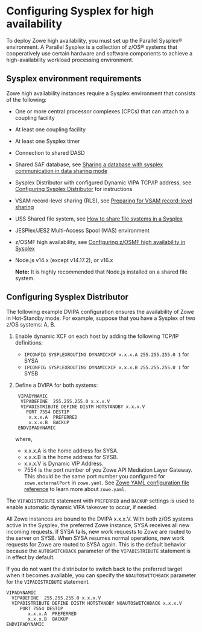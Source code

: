 # Configuring Sysplex for high availability

To deploy Zowe high availability, you must set up the Parallel Sysplex® environment. A Parallel Sysplex is a collection of z/OS® systems that cooperatively use certain hardware and software components to achieve a high-availability workload processing environment.

## Sysplex environment requirements

Zowe high availability instances require a Sysplex environment that consists of the following:

- One or more central processor complexes (CPCs) that can attach to a coupling facility
- At least one coupling facility
- At least one Sysplex timer
- Connection to shared DASD
- Shared SAF database, see [Sharing a database with sysplex communication in data sharing mode](https://www.ibm.com/docs/en/zos/2.1.0?topic=sd-sharing-database-sysplex-communication-in-data-sharing-mode)
- Sysplex Distributor with configured Dynamic VIPA TCP/IP address, see [Configuring Sysplex Distributor](#configuring-sysplex-distributor) for instructions
- VSAM record-level sharing (RLS), see [Preparing for VSAM record-level sharing](https://www.ibm.com/docs/en/zos/2.4.0?topic=sharing-preparing-vsam-record-level)
- USS Shared file system, see [How to share file systems in a Sysplex](https://www.ibm.com/docs/en/zos/2.4.0?topic=planning-sharing-file-systems-in-sysplex)
- JESPlex/JES2 Multi-Access Spool (MAS) environment
- z/OSMF high availability, see [Configuring z/OSMF high availability in Sysplex](systemrequirements-zosmf-ha.md)
- Node.js v14.x (except v14.17.2), or v16.x

  **Note:** It is highly recommended that Node.js installed on a shared file system.

## Configuring Sysplex Distributor

The following example DVIPA configuration ensures the availability of Zowe in Hot-Standby mode. For example, suppose that you have a Sysplex of two z/OS systems: A, B.

1. Enable dynamic XCF on each host by adding the following TCP/IP definitions:
   - `IPCONFIG SYSPLEXROUTING DYNAMICXCF x.x.x.A 255.255.255.0 1` for SYSA
   - `IPCONFIG SYSPLEXROUTING DYNAMICXCF x.x.x.B 255.255.255.0 1` for SYSB

2. Define a DVIPA for both systems:

   ```
    VIPADYNAMIC                                                      
     VIPADEFINE  255.255.255.0 x.x.x.V
     VIPADISTRIBUTE DEFINE DISTM HOTSTANDBY x.x.x.V 
       PORT 7554 DESTIP
        x.x.x.A  PREFERRED 
        x.x.x.B  BACKUP                                         
    ENDVIPADYNAMIC
   ```

   where, 
   - x.x.x.A is the home address for SYSA.
   - x.x.x.B is the home address for SYSB.
   - x.x.x.V is Dynamic VIP Address.
   - 7554 is the port number of you Zowe API Mediation Layer Gateway. This should be the same port number you configured for `zowe.externalPort` in `zowe.yaml`. See [Zowe YAML configuration file reference](../appendix/zowe-yaml-configuration) to learn more about `zowe.yaml`.

The `VIPADISTRIBUTE` statement with `PREFERRED` and `BACKUP` settings is used to enable automatic dynamic VIPA takeover to occur, if needed.

All Zowe instances are bound to the DVIPA x.x.x.V. With both z/OS systems active in the Sysplex, the preferred Zowe instance, SYSA receives all new incoming requests.
If SYSA fails, new work requests to Zowe are routed to the server on SYSB. When SYSA resumes normal operations, new work requests for Zowe are routed to SYSA again.  This is the default behavior because the `AUTOSWITCHBACK` parameter of the `VIPADISTRIBUTE` statement is in effect by default.

If you do not want the distributor to switch back to the preferred target when it becomes available, you can specify the `NOAUTOSWITCHBACK` parameter for the `VIPADISTRIBUTE` statement.

```
VIPADYNAMIC                                                      
  VIPADEFINE  255.255.255.0 x.x.x.V
  VIPADISTRIBUTE DEFINE DISTM HOTSTANDBY NOAUTOSWITCHBACK x.x.x.V 
     PORT 7554 DESTIP
        x.x.x.A  PREFERRED 
        x.x.x.B  BACKUP                                         
ENDVIPADYNAMIC
```
